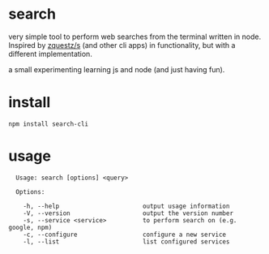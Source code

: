 # search

very simple tool to perform web searches from the terminal written in node. 
Inspired by [zquestz/s](https://github.com/zquestz/s) (and other cli apps) in 
functionality, but with a different implementation.

a small experimenting learning js and node (and just having fun).

# install
```
npm install search-cli
```

# usage
```
  Usage: search [options] <query>

  Options:

    -h, --help                       output usage information
    -V, --version                    output the version number
    -s, --service <service>          to perform search on (e.g. google, npm)
    -c, --configure                  configure a new service
    -l, --list                       list configured services
```

